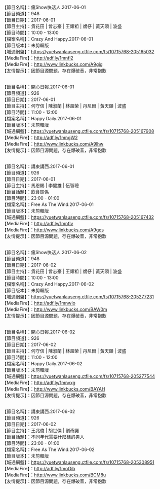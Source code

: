 <br>【節目名稱】：瘋Show快活人.2017-06-01
<br>【節目頻道】：948
<br>【節目日期】：2017-06-01
<br>【節目主持】：貴花田 | 曾志豪 | 王耀祖 | 斌仔 | 黃天頤 | 波盛
<br>【節目時間】：10:00 - 13:00
<br>【檔案名稱】：Crazy And Happy.2017-06-01
<br>【節目版本】：未剪輯版
<br>【城通網盤】：https://yuetwanlauseng.ctfile.com/fs/10715768-205165032
<br>【MediaFire】：http://adf.ly/1mnfl2
<br>【MediaFire】：http://www.linkbucks.com/A9gig
<br>【友情提示】：因節目源問題，存在爆破音，非常抱歉

<br>【節目名稱】：開心日報.2017-06-01
<br>【節目頻道】：926
<br>【節目日期】：2017-06-01
<br>【節目主持】：何守信 | 陳淑蘭 | 林超榮 | 丹尼爾 | 黃天頤 | 波盛
<br>【節目時間】：11:00 - 12:00
<br>【檔案名稱】：Happy Daily.2017-06-01
<br>【節目版本】：未剪輯版
<br>【城通網盤】：https://yuetwanlauseng.ctfile.com/fs/10715768-205167908
<br>【MediaFire】：http://adf.ly/1mngW2
<br>【MediaFire】：http://www.linkbucks.com/A9lhw
<br>【友情提示】：因節目源問題，存在爆破音，非常抱歉

<br>【節目名稱】：講東講西.2017-06-01
<br>【節目頻道】：926
<br>【節目日期】：2017-06-01
<br>【節目主持】：馬恩賜 | 李健雄 | 伍智聰
<br>【節目話題】：飲食關係
<br>【節目時間】：23:00 - 01:00
<br>【檔案名稱】：Free As The Wind.2017-06-01
<br>【節目版本】：未剪輯版
<br>【城通網盤】：https://yuetwanlauseng.ctfile.com/fs/10715768-205167432
<br>【MediaFire】：http://adf.ly/1mnflv
<br>【MediaFire】：http://www.linkbucks.com/A9ges
<br>【友情提示】：因節目源問題，存在爆破音，非常抱歉

<br>【節目名稱】：瘋Show快活人.2017-06-02
<br>【節目頻道】：948
<br>【節目日期】：2017-06-02
<br>【節目主持】：貴花田 | 曾志豪 | 王耀祖 | 斌仔 | 黃天頤 | 波盛
<br>【節目時間】：10:00 - 13:00
<br>【檔案名稱】：Crazy And Happy.2017-06-02
<br>【節目版本】：未剪輯版
<br>【城通網盤】：https://yuetwanlauseng.ctfile.com/fs/10715768-205277231
<br>【MediaFire】：http://adf.ly/1mnwIo
<br>【MediaFire】：http://www.linkbucks.com/BAW0m
<br>【友情提示】：因節目源問題，存在爆破音，非常抱歉

<br>【節目名稱】：開心日報.2017-06-02
<br>【節目頻道】：926
<br>【節目日期】：2017-06-02
<br>【節目主持】：何守信 | 陳淑蘭 | 林超榮 | 丹尼爾 | 黃天頤 | 波盛
<br>【節目時間】：11:00 - 12:00
<br>【檔案名稱】：Happy Daily.2017-06-02
<br>【節目版本】：未剪輯版
<br>【城通網盤】：https://yuetwanlauseng.ctfile.com/fs/10715768-205277544
<br>【MediaFire】：http://adf.ly/1mnvxg
<br>【MediaFire】：http://www.linkbucks.com/BAYAH
<br>【友情提示】：因節目源問題，存在爆破音，非常抱歉

<br>【節目名稱】：講東講西.2017-06-02
<br>【節目頻道】：926
<br>【節目日期】：2017-06-02
<br>【節目主持】：王兆俊 | 胡世傑 | 劉奇諾
<br>【節目話題】：不同年代需要什麼樣的男人
<br>【節目時間】：23:00 - 01:00
<br>【檔案名稱】：Free As The Wind.2017-06-02
<br>【節目版本】：未剪輯版
<br>【城通網盤】：https://yuetwanlauseng.ctfile.com/fs/10715768-205308951
<br>【MediaFire】：http://adf.ly/1moOib
<br>【MediaFire】：http://www.linkbucks.com/BCM8u
<br>【友情提示】：因節目源問題，存在爆破音，非常抱歉
